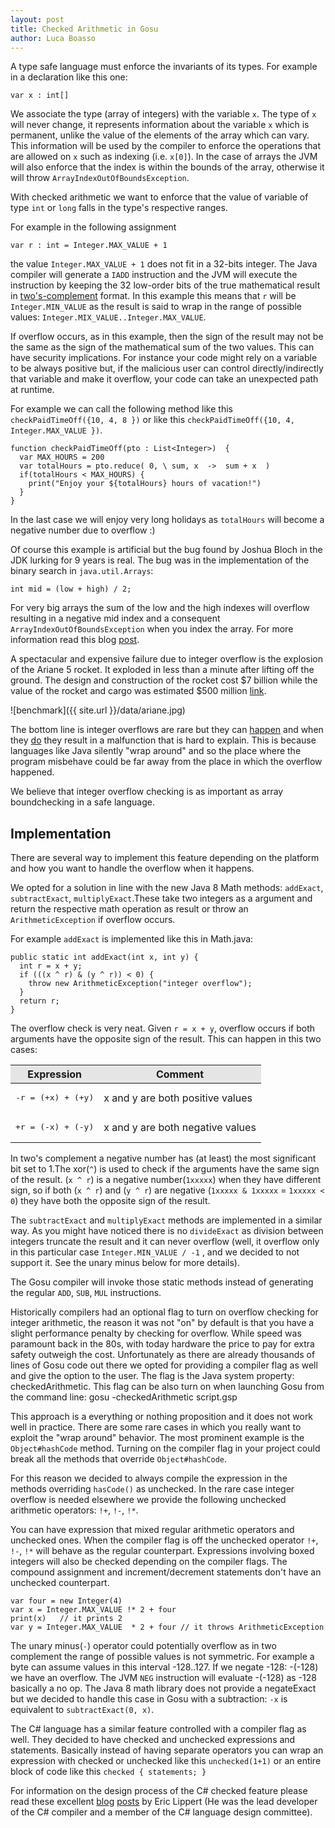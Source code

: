 ```yaml
---
layout: post
title: Checked Arithmetic in Gosu
author: Luca Boasso
---
```


A type safe language must enforce the invariants of its types. For example in a declaration like this one:

    var x : int[]

We associate the type (array of integers) with the variable `x`. The type of `x` will never change, it represents information about the variable `x` which is permanent, unlike the value of the elements of the array which can vary. This information will be used by the compiler to enforce the operations that are allowed on `x` such as indexing (i.e. `x[0]`). In the case of arrays the JVM will also enforce that the index is within the bounds of the array, otherwise it will throw `ArrayIndexOutOfBoundsException`.

With checked arithmetic we want to enforce that the value of variable of type `int` or `long` falls in the type's respective ranges.

For example in the following assignment

    var r : int = Integer.MAX_VALUE + 1

the value `Integer.MAX_VALUE + 1` does not fit in a 32-bits integer. The Java compiler will generate a `IADD` instruction and the JVM will execute the instruction by keeping the 32 low-order bits of the true mathematical result in [two's-complement](https://en.wikipedia.org/wiki/Two%27s_complement) format. In this example this means that `r` will be `Integer.MIN_VALUE` as the result is said to wrap in the range of possible values: `Integer.MIX_VALUE..Integer.MAX_VALUE`.

If overflow occurs, as in this example, then the sign of the result may not be the same as the sign of the mathematical sum of the two values. This can have security implications. For instance your code might rely on a variable to be always positive but, if the malicious user can control directly/indirectly that variable and make it overflow, your code can take an unexpected path at runtime.

For example we can call the following method like this `checkPaidTimeOff({10, 4, 8 })`  or like this `checkPaidTimeOff({10, 4, Integer.MAX_VALUE })`.

    function checkPaidTimeOff(pto : List<Integer>)  {
      var MAX_HOURS = 200
      var totalHours = pto.reduce( 0, \ sum, x  ->  sum + x  )
      if(totalHours < MAX_HOURS) {
        print("Enjoy your ${totalHours} hours of vacation!")
      }
    }

In the last case we will enjoy very long holidays as `totalHours` will become a negative number due to overflow :)

Of course this example is artificial but the bug found by Joshua Bloch in the JDK lurking for 9 years is real. The bug was in the implementation of the binary search in `java.util.Arrays`:

    int mid = (low + high) / 2;
    
For very big arrays the sum of the low and the high indexes will overflow resulting in a negative mid index and a consequent `ArrayIndexOutOfBoundsException` when you index the array. For more information read this blog [post](http://googleresearch.blogspot.com/2006/06/extra-extra-read-all-about-it-nearly.html).

A spectacular and expensive failure due to integer overflow is the explosion of the Ariane 5 rocket. It exploded in less than a minute after lifting off the ground. The design and construction of the rocket cost $7 billion while the value of the rocket and cargo was
estimated $500 million [link](https://www.ima.umn.edu/%7Earnold/disasters/ariane.html).

![benchmark]({{ site.url }}/data/ariane.jpg)

The bottom line is integer overflows are rare but they can [happen](http://www.theguardian.com/business/2015/may/01/us-aviation-authority-boeing-787-dreamliner-bug-could-cause-loss-of-control) and when they [do](https://medium.com/@alexleclair/shopify-s-pos-integer-overflow-d280594aacf) they result in a malfunction that is hard to explain. This is because languages like Java silently "wrap around" and so the place where the program misbehave could be far away from the place in which the overflow happened.

We believe that integer overflow checking is as important as array boundchecking in a safe language.

Implementation
--------------

There are several way to implement this feature depending on the platform and how you want to handle the overflow when it happens.

We opted for a solution in line with the new Java 8 Math methods: `addExact`, `subtractExact`, `multiplyExact`.These take two integers as a argument and return the respective math operation as result or throw an `ArithmeticException` if overflow occurs.

For example `addExact` is implemented like this in Math.java:

    public static int addExact(int x, int y) {
      int r = x + y;
      if (((x ^ r) & (y ^ r)) < 0) {
        throw new ArithmeticException("integer overflow");
      }
      return r;
    }
    
The overflow check is very neat. Given `r = x + y`, overflow occurs if both arguments have the opposite sign of the result. This can happen in this two cases:

<table>
  <thead>
    <tr>
      <th style="background-color: #E5E5E5">Expression</th>
      <th style="background-color: #E5E5E5">Comment</th>
    </tr>
  </thead>
  <tbody>
    <tr>
      <td><pre>-r = (+x) + (+y)</pre></td>
      <td>x and y are both positive values</td>
    </tr>
    <tr>
      <td><pre>+r = (-x) + (-y)</pre></td>
      <td>x and y are both negative values </td>
    </tr>
  </tbody>
</table>

In two's complement a negative number has (at least) the most significant bit set to 1.The xor(`^`) is used to check if the arguments have the same sign of the result. (`x ^ r`) is a negative number(`1xxxxx`) when they have different sign, so if both (`x ^ r`) and (`y ^ r`) are negative (`1xxxxx & 1xxxxx` = `1xxxxx < 0`) they have both the opposite sign of the result.

The `subtractExact` and `multiplyExact` methods are implemented in a similar way. As you might have noticed there is no `divideExact` as division between integers truncate the result and it can never overflow (well,  it overflow only in this particular case `Integer.MIN_VALUE / -1` , and we decided to not support it. See the unary minus below for more details).

The Gosu compiler will invoke those static methods instead of generating the regular `ADD`, `SUB`, `MUL` instructions.

Historically compilers had an optional flag to turn on overflow checking for integer arithmetic, the reason it was not "on" by default is that you have a slight performance penalty by checking for overflow. While speed was paramount back in the 80s, with today hardware the price to pay for extra safety outweigh the cost. Unfortunately as there are already thousands of lines of Gosu code out there we opted for providing a compiler flag as well and give the option to the user. The flag is the Java system property: checkedArithmetic. This flag can be also turn on when launching Gosu from the command line: gosu -checkedArithmetic script.gsp

This approach is a everything or nothing proposition and it does not work well in practice. There are some rare cases in which you really want to exploit the "wrap around" behavior. The most prominent example is the `Object#hashCode` method. Turning on the compiler flag in your project could break all the methods that override `Object#hashCode`.

For this reason we decided to always compile the expression in the methods overriding `hasCode()` as unchecked. In the rare case integer overflow is needed elsewhere we provide the following unchecked arithmetic operators: `!+`, `!-`, `!*`.

You can have expression that mixed regular arithmetic operators and unchecked ones. When the compiler flag is off the unchecked operator `!+`, `!-`, `!*` will behave as the regular counterpart. Expressions involving boxed integers will also be checked depending on the compiler flags. The compound assignment and increment/decrement statements don't have an unchecked counterpart.

    var four = new Integer(4)
    var x = Integer.MAX_VALUE !* 2 + four
    print(x)   // it prints 2
    var y = Integer.MAX_VALUE  * 2 + four // it throws ArithmeticException
    
The unary minus(`-`) operator could potentially overflow as in two complement the range of possible values is not symmetric. For example a byte can assume values in this interval -128..127. If we negate -128:  -(-128)  we have an overflow. The JVM `NEG` instruction will evaluate -(-128) as -128 basically a  no op. The Java 8 math library does not provide a negateExact  but we decided to handle this case in Gosu with a subtraction: `-x` is equivalent to  `subtractExact(0, x)`.

The C# language has a similar feature controlled with a compiler flag as well. They decided to have checked and unchecked expressions and statements. Basically instead of having separate operators you can wrap an expression with checked or unchecked like this `unchecked(1+1)` or an entire block of code like this `checked { statements; }`

For information on the design process of the C# checked feature please read these excellent [blog](http://ericlippert.com/2015/04/09/what-is-the-unchecked-keyword-good-for-part-one/) [posts](http://ericlippert.com/2015/04/13/what-is-the-unchecked-keyword-good-for-part-two/) by Eric Lippert (He was the lead developer of the C# compiler and a member of the C# language design committee).






